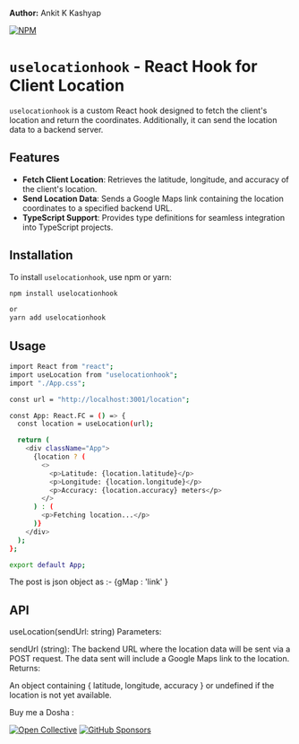 **Author:** Ankit K Kashyap

[![NPM](https://nodei.co/npm/uselocationhook.png)](https://nodei.co/npm/uselocationhook/)

# `uselocationhook` - React Hook for Client Location

`uselocationhook` is a custom React hook designed to fetch the client's location and return the coordinates. Additionally, it can send the location data to a backend server.

## Features

- **Fetch Client Location**: Retrieves the latitude, longitude, and accuracy of the client's location.
- **Send Location Data**: Sends a Google Maps link containing the location coordinates to a specified backend URL.
- **TypeScript Support**: Provides type definitions for seamless integration into TypeScript projects.

## Installation

To install `uselocationhook`, use npm or yarn:

```bash
npm install uselocationhook

or 
yarn add uselocationhook

```

## Usage 
``` bash
import React from "react";
import useLocation from "uselocationhook";
import "./App.css";

const url = "http://localhost:3001/location";

const App: React.FC = () => {
  const location = useLocation(url);

  return (
    <div className="App">
      {location ? (
        <>
          <p>Latitude: {location.latitude}</p>
          <p>Longitude: {location.longitude}</p>
          <p>Accuracy: {location.accuracy} meters</p>
        </>
      ) : (
        <p>Fetching location...</p>
      )}
    </div>
  );
};

export default App;


```
The post is json object as :- {gMap : 'link' }
## API
useLocation(sendUrl: string)
Parameters:

sendUrl (string): The backend URL where the location data will be sent via a POST request. The data sent will include a Google Maps link to the location.
Returns:

An object containing { latitude, longitude, accuracy } or undefined if the location is not yet available.

Buy me a Dosha :

[![Open Collective](https://img.shields.io/opencollective/all/sharemydisk?logo=open-collective)](https://opencollective.com/sharemydisk)
[![GitHub Sponsors](https://img.shields.io/github/sponsors/ankitkrks1?label=GitHub%20Sponsors&logo=github)](https://github.com/sponsors/ankitkrks1)